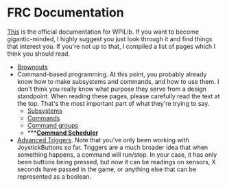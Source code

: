 # FRC Documentation

[This](https://docs.wpilib.org/en/latest/) is the official documentation for WPILib. If you want to become gigantic-minded, I highly suggest you just look through it and find things that interest you. If you're not up to that, I compiled a list of pages which I think you should read.

- [Brownouts](https://docs.wpilib.org/en/latest/docs/software/roborio-info/roborio-brownouts.html)
- Command-based programming.
  At this point, you probably already know how to make subsystems and commands, and how to use them. I don't think you really know what purpose they serve from a design standpoint. When reading these pages, please carefully read the text at the top. That's the most important part of what they're trying to say.
  - [Subsystems](https://docs.wpilib.org/en/latest/docs/software/commandbased/subsystems.html)
  - [Commands](https://docs.wpilib.org/en/latest/docs/software/commandbased/commands.html)
  - [Command groups](https://docs.wpilib.org/en/latest/docs/software/commandbased/command-groups.html)
  - *****[Command Scheduler](https://docs.wpilib.org/en/latest/docs/software/commandbased/command-scheduler.html)**
- [Advanced Triggers](https://docs.wpilib.org/en/latest/docs/software/commandbased/binding-commands-to-triggers.html#binding-a-command-to-a-joystickbutton).
  Note that you've only been working with JoystickButtons so far. Triggers are a much broader idea that when something happens, a command will run/stop. In your case, it has only been buttons being pressed, but now it can be readings on sensors, X seconds have passed in the game, or anything else that can be represented as a boolean.
